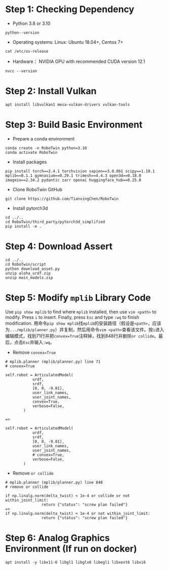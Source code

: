 # Step 1: Checking Dependency
* Python 3.8 or 3.10

`python--version`
* Operating systems: Linux: Ubuntu 18.04+, Centos 7+

`cat /etc/os-release`
* Hardware： NVIDIA GPU with recommended CUDA version 12.1

`nvcc --version`

# Step 2: Install Vulkan

`apt install libvulkan1 mesa-vulkan-drivers vulkan-tools`

# Step 3: Build Basic Environment
* Prepare a conda environment

```
conda create -n RoboTwin python=3.10
conda activate RoboTwin
```

* Install packages

`pip install torch==2.4.1 torchvision sapien==3.0.0b1 scipy==1.10.1 mplib==0.1.1 gymnasium==0.29.1 trimesh==4.4.3 open3d==0.18.0 imageio==2.34.2 pydantic zarr openai huggingface_hub==0.25.0`
* Clone RoboTwin GitHub

`git clone https://github.com/TianxingChen/RoboTwin`
* Install pytorch3d

```
cd ../..
cd RoboTwin/third_party/pytorch3d_simplified
pip install -e .
```

# Step 4: Download Assert

```
cd ../..
cd RoboTwin/script
python download_asset.py
unzip aloha_urdf.zip
unzip main_models.zip
```

# Step 5: Modify `mplib` Library Code
Use `pip show mplib` to find where `mplib` installed, then use `vim <path>` to modify. Press `i` to insert. Finally, press `Esc` and type `:wq` to finish modification.
用命令`pip show mplib`找`mplib`的安装路径（假设是`<path>`，应该为`.../mplib/planner.py`）并复制，然后用命令`vim <path>`查看该文件。按`i`进入编辑模式，找到71行并把`convex=True`注释掉，找到848行并删除`or collide`。最后，点击`Esc`并输入`:wq`。

* Remove `convex=True`

```
# mplib.planner (mplib/planner.py) line 71
# convex=True

self.robot = ArticulatedModel(
            urdf,
            srdf,
            [0, 0, -9.81],
            user_link_names,
            user_joint_names,
            convex=True,
            verbose=False,
        )
        
=> 

self.robot = ArticulatedModel(
            urdf,
            srdf,
            [0, 0, -9.81],
            user_link_names,
            user_joint_names,
            # convex=True,
            verbose=False,
        )
```

* Remove `or collide`

```
# mplib.planner (mplib/planner.py) line 848
# remove or collide

if np.linalg.norm(delta_twist) < 1e-4 or collide or not within_joint_limit:
                return {"status": "screw plan failed"}
=>
if np.linalg.norm(delta_twist) < 1e-4 or not within_joint_limit:
                return {"status": "screw plan failed"}
```
   
# Step 6: Analog Graphics Environment (If run on docker)
`apt install -y libx11-6 libgl1 libglx0 libegl1 libxext6 libxi6`
